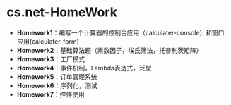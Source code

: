 # cs.net-HomeWork

- <b>Homework1</b>：编写一个计算器的控制台应用（calculater-console）和窗口应用(calculater-form)
- <b>Homework2</b>：基础算法题（素数因子，埃氏筛法，托普利茨矩阵）
- <b>Homework3</b>：工厂模式
- <b>Homework4</b>：事件机制，Lambda表达式，泛型
- <b>Homework5</b>：订单管理系统
- <b>Homework6</b>：序列化，测试
- <b>Homework7</b>：控件使用